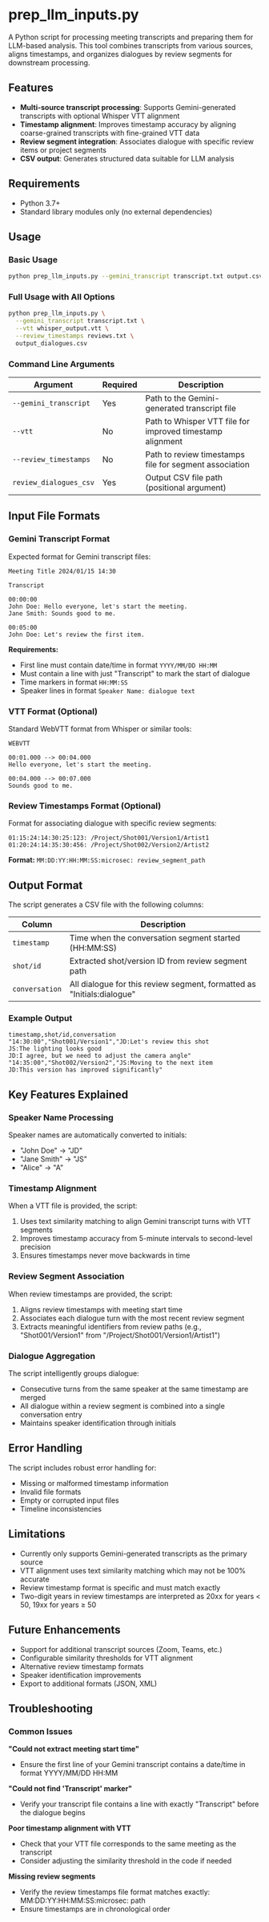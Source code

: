 # prep_llm_inputs.py

A Python script for processing meeting transcripts and preparing them for LLM-based analysis. This tool combines transcripts from various sources, aligns timestamps, and organizes dialogues by review segments for downstream processing.

## Features

- **Multi-source transcript processing**: Supports Gemini-generated transcripts with optional Whisper VTT alignment
- **Timestamp alignment**: Improves timestamp accuracy by aligning coarse-grained transcripts with fine-grained VTT data
- **Review segment integration**: Associates dialogue with specific review items or project segments
- **CSV output**: Generates structured data suitable for LLM analysis

## Requirements

- Python 3.7+
- Standard library modules only (no external dependencies)

## Usage

### Basic Usage

```bash
python prep_llm_inputs.py --gemini_transcript transcript.txt output.csv
```

### Full Usage with All Options

```bash
python prep_llm_inputs.py \
  --gemini_transcript transcript.txt \
  --vtt whisper_output.vtt \
  --review_timestamps reviews.txt \
  output_dialogues.csv
```

### Command Line Arguments

| Argument | Required | Description |
|----------|----------|-------------|
| `--gemini_transcript` | Yes | Path to the Gemini-generated transcript file |
| `--vtt` | No | Path to Whisper VTT file for improved timestamp alignment |
| `--review_timestamps` | No | Path to review timestamps file for segment association |
| `review_dialogues_csv` | Yes | Output CSV file path (positional argument) |

## Input File Formats

### Gemini Transcript Format

Expected format for Gemini transcript files:

```
Meeting Title 2024/01/15 14:30

Transcript

00:00:00
John Doe: Hello everyone, let's start the meeting.
Jane Smith: Sounds good to me.

00:05:00
John Doe: Let's review the first item.
```

**Requirements:**
- First line must contain date/time in format `YYYY/MM/DD HH:MM`
- Must contain a line with just "Transcript" to mark the start of dialogue
- Time markers in format `HH:MM:SS`
- Speaker lines in format `Speaker Name: dialogue text`

### VTT Format (Optional)

Standard WebVTT format from Whisper or similar tools:

```
WEBVTT

00:01.000 --> 00:04.000
Hello everyone, let's start the meeting.

00:04.000 --> 00:07.000
Sounds good to me.
```

### Review Timestamps Format (Optional)

Format for associating dialogue with specific review segments:

```
01:15:24:14:30:25:123: /Project/Shot001/Version1/Artist1
01:20:24:14:35:30:456: /Project/Shot002/Version2/Artist2
```

**Format:** `MM:DD:YY:HH:MM:SS:microsec: review_segment_path`

## Output Format

The script generates a CSV file with the following columns:

| Column | Description |
|--------|-------------|
| `timestamp` | Time when the conversation segment started (HH:MM:SS) |
| `shot/id` | Extracted shot/version ID from review segment path |
| `conversation` | All dialogue for this review segment, formatted as "Initials:dialogue" |

### Example Output

```csv
timestamp,shot/id,conversation
"14:30:00","Shot001/Version1","JD:Let's review this shot
JS:The lighting looks good
JD:I agree, but we need to adjust the camera angle"
"14:35:00","Shot002/Version2","JS:Moving to the next item
JD:This version has improved significantly"
```

## Key Features Explained

### Speaker Name Processing

Speaker names are automatically converted to initials:
- "John Doe" → "JD"
- "Jane Smith" → "JS"  
- "Alice" → "A"

### Timestamp Alignment

When a VTT file is provided, the script:
1. Uses text similarity matching to align Gemini transcript turns with VTT segments
2. Improves timestamp accuracy from 5-minute intervals to second-level precision
3. Ensures timestamps never move backwards in time

### Review Segment Association

When review timestamps are provided, the script:
1. Aligns review timestamps with meeting start time
2. Associates each dialogue turn with the most recent review segment
3. Extracts meaningful identifiers from review paths (e.g., "Shot001/Version1" from "/Project/Shot001/Version1/Artist1")

### Dialogue Aggregation

The script intelligently groups dialogue:
- Consecutive turns from the same speaker at the same timestamp are merged
- All dialogue within a review segment is combined into a single conversation entry
- Maintains speaker identification through initials

## Error Handling

The script includes robust error handling for:
- Missing or malformed timestamp information
- Invalid file formats
- Empty or corrupted input files
- Timeline inconsistencies

## Limitations

- Currently only supports Gemini-generated transcripts as the primary source
- VTT alignment uses text similarity matching which may not be 100% accurate
- Review timestamp format is specific and must match exactly
- Two-digit years in review timestamps are interpreted as 20xx for years < 50, 19xx for years ≥ 50

## Future Enhancements

- Support for additional transcript sources (Zoom, Teams, etc.)
- Configurable similarity thresholds for VTT alignment
- Alternative review timestamp formats
- Speaker identification improvements
- Export to additional formats (JSON, XML)

## Troubleshooting

### Common Issues

**"Could not extract meeting start time"**
- Ensure the first line of your Gemini transcript contains a date/time in format YYYY/MM/DD HH:MM

**"Could not find 'Transcript' marker"**
- Verify your transcript file contains a line with exactly "Transcript" before the dialogue begins

**Poor timestamp alignment with VTT**
- Check that your VTT file corresponds to the same meeting as the transcript
- Consider adjusting the similarity threshold in the code if needed

**Missing review segments**
- Verify the review timestamps file format matches exactly: MM:DD:YY:HH:MM:SS:microsec: path
- Ensure timestamps are in chronological order